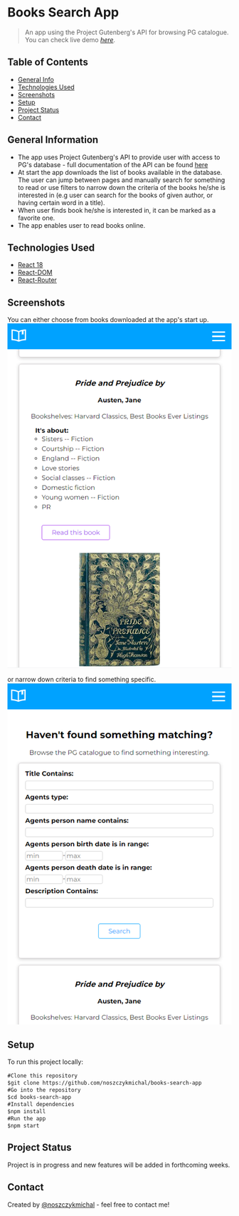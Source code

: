 # Books Search App

> An app using the Project Gutenberg's API for browsing PG catalogue.    
> You can check live demo [_here_](https://books-search-app-a9b46.web.app/).

## Table of Contents

* [General Info](#general-information)
* [Technologies Used](#technologies-used)
* [Screenshots](#screenshots)
* [Setup](#setup)
* [Project Status](#project-status)
* [Contact](#contact)


## General Information

- The app uses Project Gutenberg's API to provide user with access to PG's database - full documentation of the API can be found [here](https://gnikdroy.pythonanywhere.com/docs/)
- At start the app downloads the list of books available in the database. The user can jump between pages and manually search for something to read or use filters to narrow down the criteria of the books he/she is interested in (e.g user can search for the books of given author, or having certain word in a title).
- When user finds book he/she is interested in, it can be marked as a favorite one.
- The app enables user to read books online.


## Technologies Used

- [React 18](https://reactjs.org/blog/2022/03/29/react-v18.html)
- [React-DOM](https://www.npmjs.com/package/react-dom)
- [React-Router](https://github.com/remix-run/react-router)


## Screenshots

You can either choose from books downloaded at the app's start up.
![Example screenshot](./img/screenshot.png)

or narrow down criteria to find something specific.
![Example screenshot](./img/screenshot2.png)

## Setup

To run this project locally:
```
#Clone this repository
$git clone https://github.com/noszczykmichal/books-search-app
#Go into the repository
$cd books-search-app
#Install dependencies
$npm install
#Run the app
$npm start
```

## Project Status

Project is in progress and new features will be added in forthcoming weeks.


## Contact

Created by [@noszczykmichal](https://noszczykmichal.github.io/portfolio/index.html#contact) - feel free to contact me!
